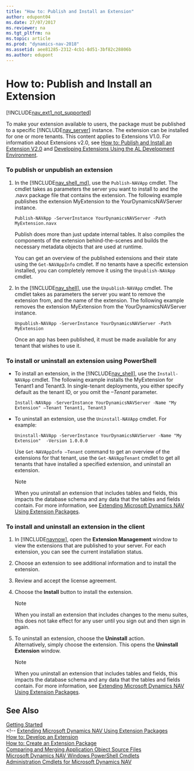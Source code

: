 ```yaml
---
title: "How to: Publish and Install an Extension"
author: edupont04
ms.date: 27/07/2017
ms.reviewer: na
ms.tgt_pltfrm: na
ms.topic: article
ms.prod: "dynamics-nav-2018"
ms.assetid: aee81285-2312-4cb1-8d51-3bf82c28806b
ms.author: edupont
---
```


# How to: Publish and Install an Extension
[!INCLUDE[nav_ext1_not_supported](includes/nav_ext1_not_supported.md)]

To make your extension available to users, the package must be published to a specific [!INCLUDE[nav_server](includes/nav_server_md.md)] instance. The extension can be installed for one or more tenants. This content applies to Extensions V1.0. For information about Extensions v2.0, see [How to: Publish and Install an Extension V2.0](developer/devenv-how-publish-and-install-an-extension-v2.md) and [Developing Extensions Using the AL Development Environment](developer/devenv-dev-overview.md).

### To publish or unpublish an extension  

1. In the [!INCLUDE[nav_shell_md](includes/nav_shell_md.md)], use the `Publish-NAVApp` cmdlet. The cmdlet takes as parameters the server you want to install to and the .navx package file that contains the extension. The following example publishes the extension MyExtension to the YourDynamicsNAVServer instance.  

   ```  
   Publish-NAVApp -ServerInstance YourDynamicsNAVServer -Path MyExtension.navx  
   ```  

    Publish does more than just update internal tables. It also compiles the components of the extension behind-the-scenes and builds the necessary metadata objects that are used at runtime.  

    You can get an overview of the published extensions and their state using the `Get-NAVAppInfo` cmdlet. If no tenants have a specific extension installed, you can completely remove it using the `Unpublish-NAVApp` cmdlet.  

2. In the [!INCLUDE[nav_shell](includes/nav_shell_md.md)], use the `Unpublish-NAVApp` cmdlet. The cmdlet takes as parameters the server you want to remove the extension from, and the name of the extension. The following example removes the extension MyExtension from the YourDynamicsNAVServer instance.  

   ```  
   Unpublish-NAVApp -ServerInstance YourDynamicsNAVServer -Path MyExtension  
   ```  

   Once an app has been published, it must be made available for any tenant that wishes to use it.  

### <a name="install"></a>To install or uninstall an extension using PowerShell  

-   To install an extension, in the [!INCLUDE[nav_shell](includes/nav_shell_md.md)], use the `Install-NAVApp` cmdlet. The following example installs the MyExtension for Tenant1 and Tenant3. In single-tenant deployments, you either specify default as the tenant ID, or you omit the *–Tenant* parameter.  

    ```  
    Install-NAVApp -ServerInstance YourDynamicsNAVServer -Name "My Extension" –Tenant Tenant1, Tenant3  
    ```  

- To uninstall an extension, use the `Uninstall-NAVApp` cmdlet. For example:

    ```
    Uninstall-NAVApp -ServerInstance YourDynamicsNAVServer -Name "My Extension"  -Version 1.0.0.0
    ```

    Use `Get-NAVAppInfo –Tenant` command to get an overview of the extensions for that tenant, use the `Get-NAVAppTenant` cmdlet to get all tenants that have installed a specified extension, and uninstall an extension.  

    > [!NOTE]  
    >  When you uninstall an extension that includes tables and fields, this impacts the database schema and any data that the tables and fields contain. For more information, see [Extending Microsoft Dynamics NAV Using Extension Packages](Extending-Microsoft-Dynamics-NAV-Using-Extension-Packages.md).  

### To install and uninstall an extension in the client  

1.  In [!INCLUDE[navnow](includes/navnow_md.md)], open the **Extension Management** window to view the extensions that are published to your server. For each extension, you can see the current installation status.  
2.  Choose an extension to see additional information and to install the extension.  
3.  Review and accept the license agreement.  
4.  Choose the **Install** button to install the extension.  

    > [!NOTE]  
    >  When you install an extension that includes changes to the menu suites, this does not take effect for any user until you sign out and then sign in again.    

5.  To uninstall an extension, choose the **Uninstall** action.  
    Alternatively, simply choose the extension. This opens the **Uninstall Extension** window.  

    > [!NOTE]  
    >  When you uninstall an extension that includes tables and fields, this impacts the database schema and any data that the tables and fields contain. For more information, see [Extending Microsoft Dynamics NAV Using Extension Packages](Extending-Microsoft-Dynamics-NAV-Using-Extension-Packages.md).  


## See Also  
[Getting Started](developer/devenv-get-started.md)  
&lt;!--
<a href="Extending-Microsoft-Dynamics-NAV-Using-Extension-Packages.md" data-raw-source="[Extending Microsoft Dynamics NAV Using Extension Packages](Extending-Microsoft-Dynamics-NAV-Using-Extension-Packages.md)">Extending Microsoft Dynamics NAV Using Extension Packages</a><br/><a href="How-to--Develop-an-Extension.md" data-raw-source="[How to: Develop an Extension](How-to--Develop-an-Extension.md)">How to: Develop an Extension</a><br/><a href="How-to--Create-an-Extension-Package.md" data-raw-source="[How to: Create an Extension Package](How-to--Create-an-Extension-Package.md)">How to: Create an Extension Package</a><br/><a href="Comparing-and-Merging-Application-Object-Source-Files.md" data-raw-source="[Comparing and Merging Application Object Source Files](Comparing-and-Merging-Application-Object-Source-Files.md)">Comparing and Merging Application Object Source Files</a><br/><a href="Microsoft-Dynamics-NAV-Windows-PowerShell-Cmdlets.md" data-raw-source="[Microsoft Dynamics NAV Windows PowerShell Cmdlets](Microsoft-Dynamics-NAV-Windows-PowerShell-Cmdlets.md)">Microsoft Dynamics NAV Windows PowerShell Cmdlets</a><br/><a href="http://go.microsoft.com/fwlink/?LinkID=510540" data-raw-source="[Administration Cmdlets for Microsoft Dynamics NAV](http://go.microsoft.com/fwlink/?LinkID=510540)">Administration Cmdlets for Microsoft Dynamics NAV</a>
